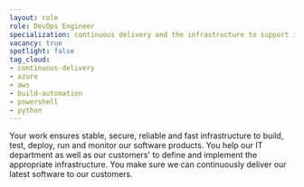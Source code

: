 ```yaml
---
layout: role
role: DevOps Engineer
specialization: continuous delivery and the infrastructure to support it
vacancy: true
spotlight: false
tag_cloud:
- continuous-delivery
- azure
- aws
- build-automation
- powershell
- python
---
```


Your work ensures stable, secure, reliable and fast infrastructure 
to build, test, deploy, run and monitor our software products.
You help our IT department as well as our customers' 
to define and implement the appropriate infrastructure.
You make sure we can continuously deliver our latest software to our customers.